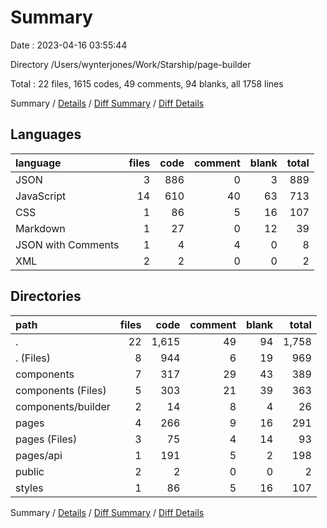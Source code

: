 # Summary

Date : 2023-04-16 03:55:44

Directory /Users/wynterjones/Work/Starship/page-builder

Total : 22 files,  1615 codes, 49 comments, 94 blanks, all 1758 lines

Summary / [Details](details.md) / [Diff Summary](diff.md) / [Diff Details](diff-details.md)

## Languages
| language | files | code | comment | blank | total |
| :--- | ---: | ---: | ---: | ---: | ---: |
| JSON | 3 | 886 | 0 | 3 | 889 |
| JavaScript | 14 | 610 | 40 | 63 | 713 |
| CSS | 1 | 86 | 5 | 16 | 107 |
| Markdown | 1 | 27 | 0 | 12 | 39 |
| JSON with Comments | 1 | 4 | 4 | 0 | 8 |
| XML | 2 | 2 | 0 | 0 | 2 |

## Directories
| path | files | code | comment | blank | total |
| :--- | ---: | ---: | ---: | ---: | ---: |
| . | 22 | 1,615 | 49 | 94 | 1,758 |
| . (Files) | 8 | 944 | 6 | 19 | 969 |
| components | 7 | 317 | 29 | 43 | 389 |
| components (Files) | 5 | 303 | 21 | 39 | 363 |
| components/builder | 2 | 14 | 8 | 4 | 26 |
| pages | 4 | 266 | 9 | 16 | 291 |
| pages (Files) | 3 | 75 | 4 | 14 | 93 |
| pages/api | 1 | 191 | 5 | 2 | 198 |
| public | 2 | 2 | 0 | 0 | 2 |
| styles | 1 | 86 | 5 | 16 | 107 |

Summary / [Details](details.md) / [Diff Summary](diff.md) / [Diff Details](diff-details.md)
